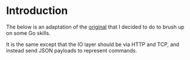 # Introduction

The below is an adaptation of the [original](./ToyRobotExam.md) that I decided to do to brush up on some Go skills. 

It is the same except that the IO layer should be via HTTP and TCP, and instead send JSON payloads to represent commands.

